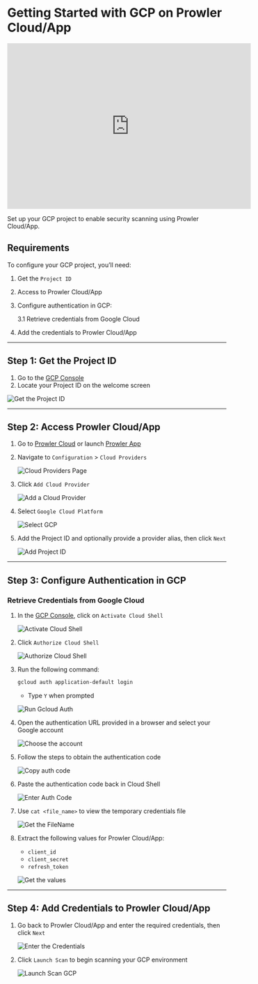 # Getting Started with GCP on Prowler Cloud/App

<iframe width="560" height="380" src="https://www.youtube-nocookie.com/embed/v1as8vTFlMg" title="Prowler Cloud Onboarding GCP" frameborder="0" allow="accelerometer; autoplay; clipboard-write; encrypted-media; gyroscope; picture-in-picture" allowfullscreen="1"></iframe>

Set up your GCP project to enable security scanning using Prowler Cloud/App.

## Requirements

To configure your GCP project, you’ll need:

1. Get the `Project ID`
2. Access to Prowler Cloud/App
3. Configure authentication in GCP:

    3.1 Retrieve credentials from Google Cloud

4. Add the credentials to Prowler Cloud/App

---

## Step 1: Get the Project ID

1. Go to the [GCP Console](https://console.cloud.google.com/)
2. Locate your Project ID on the welcome screen

![Get the Project ID](./img/project-id-console.png)

---

## Step 2: Access Prowler Cloud/App

1. Go to [Prowler Cloud](https://cloud.prowler.com/) or launch [Prowler App](../prowler-app.md)
2. Navigate to `Configuration` > `Cloud Providers`

    ![Cloud Providers Page](../img/cloud-providers-page.png)

3. Click `Add Cloud Provider`

    ![Add a Cloud Provider](../img/add-cloud-provider.png)

4. Select `Google Cloud Platform`

    ![Select GCP](./img/select-gcp.png)

5. Add the Project ID and optionally provide a provider alias, then click `Next`

    ![Add Project ID](./img/add-project-id.png)

---

## Step 3: Configure Authentication in GCP

### Retrieve Credentials from Google Cloud

1. In the [GCP Console](https://console.cloud.google.com/), click on `Activate Cloud Shell`

    ![Activate Cloud Shell](./img/access-console.png)

2. Click `Authorize Cloud Shell`

    ![Authorize Cloud Shell](./img/authorize-cloud-shell.png)

3. Run the following command:

    ```bash
    gcloud auth application-default login
    ```

    - Type `Y` when prompted

    ![Run Gcloud Auth](./img/run-gcloud-auth.png)

4. Open the authentication URL provided in a browser and select your Google account

    ![Choose the account](./img/take-account-email.png)

5. Follow the steps to obtain the authentication code

    ![Copy auth code](./img/copy-auth-code.png)

6. Paste the authentication code back in Cloud Shell

    ![Enter Auth Code](./img/enter-auth-code.png)

7. Use `cat <file_name>` to view the temporary credentials file

    ![Get the FileName](./img/get-temp-file-credentials.png)

8. Extract the following values for Prowler Cloud/App:

    - `client_id`
    - `client_secret`
    - `refresh_token`

    ![Get the values](./img/get-needed-values-auth.png)

---

## Step 4: Add Credentials to Prowler Cloud/App

1. Go back to Prowler Cloud/App and enter the required credentials, then click `Next`

    ![Enter the Credentials](./img/enter-credentials-prowler-cloud.png)

2. Click `Launch Scan` to begin scanning your GCP environment

    ![Launch Scan GCP](./img/launch-scan.png)

